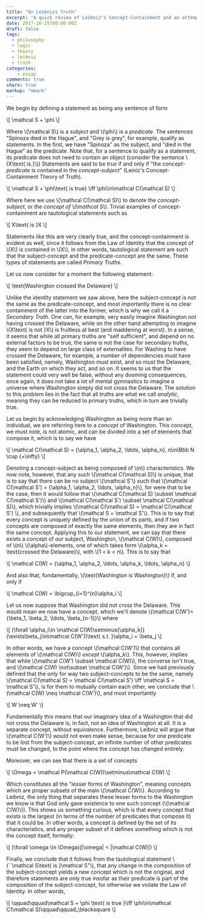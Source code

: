 ```yaml
---
title: "On Leibnizs Truth"
excerpt: "A quick review of Leibniz's Concept-Containment and an attempt at formalization"
date: 2017-10-25T00:00:00Z
draft: false
tags:
  - philosophy
  - logic
  - theory
  - leibniz
  - truth
categories:
    - essay
comments: true
share: true
markup: "mmark"
---
```


We begin by defining a statement as being any sentence of form

\\[
\mathcal S + \phi
\\]

Where \\(\mathcal S\\) is a *subject* and \\(\phi\\) is a *predicate*. The sentences "Spinoza died in the Hague", and "Grey is grey", for example, qualify as statements. In the first, we have "Spinoza" as the subject, and "died in the Hague" as the predicate. Note that, for a sentence to qualify as a statement, its predicate does not need to contain an object (consider the sentence \\(X\text{ is.}\\)) Statements are said to be *true* if and only if "the *concept-predicate* is contained in the *concept-subject*" (Leiniz's Concept-Containment Theory of Truth).

\\[
\mathcal S + \phi\text{ is true} \iff \phi\in\mathcal C(\mathcal S)
\\]

Where here we use \\(\mathcal C(\mathcal S)\\) to denote the *concept-subject*, or *the concept of \\(\mathcal S\\)*. Trivial examples of concept-containment are tautological statements such as

\\[
X\text{ is }X
\\]

Statements like this are very clearly true, and the concept-containment is evident as well, since it follows from the Law of Identity that the concept of \\(X\\) is contained in \\(X\\), in other words, tautological statement are such that the subject-concept and the predicate-concept are the same. These types of statements are called *Primary Truths*.

Let us now consider for a moment the following statement:

\\[
\text{Washington crossed the Delaware}
\\]

Unlike the identity statement we saw above, here the subject-concept is *not* the same as the predicate-concept, and most importantly there is no clear containment of the latter into the former, which is why we call it a *Secondary Truth*. One can, for example, very easily imagine Washington *not* having crossed the Delaware, while on the other hand attempting to imagine \\(X\text{ is not }X\\) is fruitless at best (and maddening at worst). In a sense, it seems that while all primary truths are "self sufficient", and depend on no external factors to be true, the same is not the case for secondary truths, they seem to depend on large class of externalites. For Washing to have crossed the Delaware, for example, a number of dependencies must have been satisfied, namely, Washington must exist, and so must the Delaware, and the Earth on which they act, and so on. It seems to us that the statement could very well be false, without any dooming consequences, once again, it does not take a lot of mental gymnastics to imagine a universe where Washington simply did not cross the Delaware. The solution to this problem lies in the fact that all truths are what we call *analytic*, meaning they can be reduced to primary truths, which in turn are trivially true.

Let us begin by acknowledging Washington as being more than an individual, we are referring here to a *concept* of Washington. This concept, we must note, is not atomic, and can be divided into a set of elements that compose it, which is to say we have

\\[
\mathcal C(\mathcal S) = \{\alpha_1, \alpha_2, \ldots, \alpha_n\}, n\in\Bbb N \cup \{+\infty\}
\\]

Denoting a concept-subject as being composed of \\(n\\) characteristics. We now note, however, that any such \\(\mathcal C(\mathcal S)\\) is unique, that is to say that there can be no subject \\(\mathcal S'\\) such that \\(\mathcal C(\mathcal S') = \{\alpha_1, \alpha_2, \ldots, \alpha_n\}\\), for were that to be the case, then it would follow that \\(\mathcal C(\mathcal S) \subset \mathcal C(\mathcal S')\\) and \\(\mathcal C(\mathcal S') \subset \mathcal C(\mathcal S)\\), which trivially implies \\(\mathcal C(\mathcal S) = \mathcal C(\mathcal S') \\), and subsequently that \\(\mathcal S = \mathcal S'\\). This is to say that every concept is uniquely defined by the union of its parts, and if two concepts are composed of exactly the same elements, then they are in fact the same concept. Applying this to our statement, we can say that there exists a concept of our subject, Washington, \\(\mathcal C(W)\\), composed of \\(n\\) \\(\alpha\\)-elements, one of which takes form \\(\alpha_k = \text{crossed the Delaware}\\), with \\(1 < k < n\\). This is to say that

\\[
\mathcal C(W) = \{\alpha_1, \alpha_2, \ldots, \alpha_k, \ldots, \alpha_n\}
\\]

And also that, fundamentally, \\(\text{Washington is Washington}\\) if, and only if

\\[
\mathcal C(W) = \bigcup\_\{i=1\}^{n}\alpha_i
\\]

Let us now suppose that Washington did *not* cross the Delaware. This would mean we now have a concept, which we'll denote \\(\mathcal C(W')= \{\beta_1, \beta_2, \ldots, \beta_{n-1}\}\\) where

\\[
(\forall \alpha_i\in \mathcal C(W)\setminus\{\alpha_k\})(\exists\beta_j\in\mathcal C(W'))\text{ s.t. }\alpha_i = \beta_j
\\]

In other words, we have a concept \\(\mathcal C(W')\\) that contains all elements of \\(\mathcal C(W)\\) *except* \\(\alpha_k\\). This, however, implies that while \\(\mathcal C(W') \subset \mathcal C(W)\\), the converse isn't true, and \\(\mathcal C(W) \not\subset \mathcal C(W')\\). Since we had previously defined that the only for way two subject-concepts to be the same, namely \\(\mathcal C(\mathcal S) = \mathcal C(\mathcal S') \iff \mathcal S = \mathcal S'\\), is for them to mutually contain each other, we conclude that \\(\mathcal C(W) \neq \mathcal C(W')\\), and most importantly

\\[
W \neq W'
\\]

Fundamentally this means that our imaginary idea of a Washington that did not cross the Delaware is, in fact, not an idea of Washington at all. It is a separate concept, without equivalence. Furthermore, Leibniz will argue that \\(\mathcal C(W')\\) would not even make sense, because for one predicate to be lost from the subject-concept, an infinite number of other predicates must be changed, to the point where the concept has changed entirely.

Moreover, we can see that there is a set of concepts

\\[
\Omega = \mathcal P(\mathcal C(W))\setminus\mathcal C(W)
\\]

Which constitutes all the "lesser forms of Washington", meaning concepts which are proper subsets of the main \\(\mathcal C(W)\\). According to Leibniz, the only thing that separates these lesser forms to the Washington we know is that God only gave existence to one such concept (\\(\mathcal C(W)\\)). This shows us something curious, which is that every concept that exists is the largest (in terms of the number of predicates that compose it) that it could be. In other words, a concept is defined by the set of its characteristics, and any proper subset of it defines something which is not the concept itself, formally:

\\[
(\forall \omega \in \Omega)(|\omega| < |\mathcal C(W)|)
\\]

Finally, we conclude that it follows from the tautological statement \\(``\mathcal S\text{ is }\mathcal S"\\), that any change in the composition of the subject-concept yields a new concept which is not the original, and therefore statements are only true insofar as their predicate is part of the composition of the subject-concept, for otherwise we violate the Law of Identity. In other words,

\\[
\qquad\qquad\mathcal S + \phi \text{ is true }\iff \phi\in\mathcal C(\mathcal S)\qquad\qquad_\blacksquare
\\]